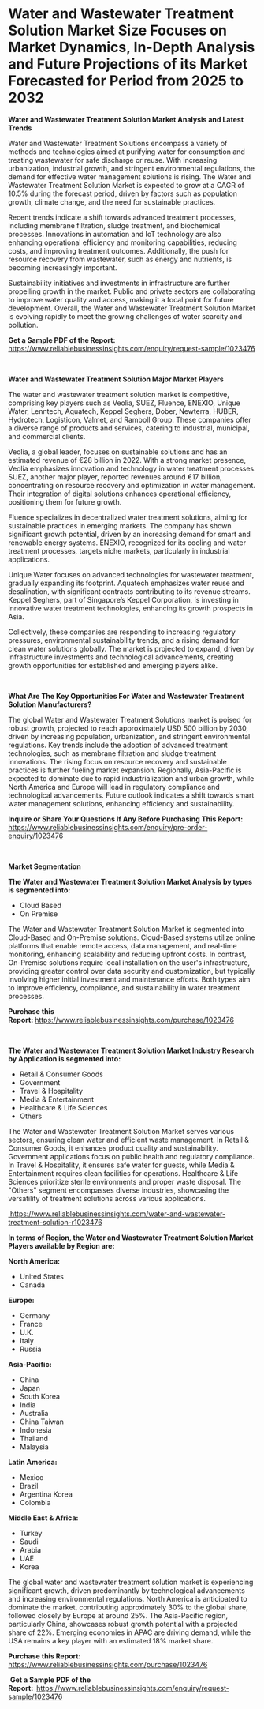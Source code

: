 <p><h1>Water and Wastewater Treatment Solution Market Size Focuses on Market Dynamics, In-Depth Analysis and Future Projections of its Market Forecasted for Period from 2025 to 2032</h1></p><p><strong>Water and Wastewater Treatment Solution Market Analysis and Latest Trends</strong></p>
<p><p>Water and Wastewater Treatment Solutions encompass a variety of methods and technologies aimed at purifying water for consumption and treating wastewater for safe discharge or reuse. With increasing urbanization, industrial growth, and stringent environmental regulations, the demand for effective water management solutions is rising. The Water and Wastewater Treatment Solution Market is expected to grow at a CAGR of 10.5% during the forecast period, driven by factors such as population growth, climate change, and the need for sustainable practices.</p><p>Recent trends indicate a shift towards advanced treatment processes, including membrane filtration, sludge treatment, and biochemical processes. Innovations in automation and IoT technology are also enhancing operational efficiency and monitoring capabilities, reducing costs, and improving treatment outcomes. Additionally, the push for resource recovery from wastewater, such as energy and nutrients, is becoming increasingly important.</p><p>Sustainability initiatives and investments in infrastructure are further propelling growth in the market. Public and private sectors are collaborating to improve water quality and access, making it a focal point for future development. Overall, the Water and Wastewater Treatment Solution Market is evolving rapidly to meet the growing challenges of water scarcity and pollution.</p></p>
<p><strong>Get a Sample PDF of the Report:&nbsp;</strong> <a href="https://www.reliablebusinessinsights.com/enquiry/request-sample/1023476?utm_campaign=2248&utm_medium=2&utm_source=Github&utm_content=ia&utm_term=18042025&utm_id=water-and-wastewater-treatment-solution">https://www.reliablebusinessinsights.com/enquiry/request-sample/1023476</a></p>
<p>&nbsp;</p>
<p><strong>Water and Wastewater Treatment Solution Major Market Players</strong></p>
<p><p>The water and wastewater treatment solution market is competitive, comprising key players such as Veolia, SUEZ, Fluence, ENEXIO, Unique Water, Lenntech, Aquatech, Keppel Seghers, Dober, Newterra, HUBER, Hydrotech, Logisticon, Valmet, and Ramboll Group. These companies offer a diverse range of products and services, catering to industrial, municipal, and commercial clients.</p><p>Veolia, a global leader, focuses on sustainable solutions and has an estimated revenue of €28 billion in 2022. With a strong market presence, Veolia emphasizes innovation and technology in water treatment processes. SUEZ, another major player, reported revenues around €17 billion, concentrating on resource recovery and optimization in water management. Their integration of digital solutions enhances operational efficiency, positioning them for future growth.</p><p>Fluence specializes in decentralized water treatment solutions, aiming for sustainable practices in emerging markets. The company has shown significant growth potential, driven by an increasing demand for smart and renewable energy systems. ENEXIO, recognized for its cooling and water treatment processes, targets niche markets, particularly in industrial applications.</p><p>Unique Water focuses on advanced technologies for wastewater treatment, gradually expanding its footprint. Aquatech emphasizes water reuse and desalination, with significant contracts contributing to its revenue streams. Keppel Seghers, part of Singapore’s Keppel Corporation, is investing in innovative water treatment technologies, enhancing its growth prospects in Asia.</p><p>Collectively, these companies are responding to increasing regulatory pressures, environmental sustainability trends, and a rising demand for clean water solutions globally. The market is projected to expand, driven by infrastructure investments and technological advancements, creating growth opportunities for established and emerging players alike.</p></p>
<p>&nbsp;</p>
<p><strong>What Are The Key Opportunities For Water and Wastewater Treatment Solution Manufacturers?</strong></p>
<p><p>The global Water and Wastewater Treatment Solutions market is poised for robust growth, projected to reach approximately USD 500 billion by 2030, driven by increasing population, urbanization, and stringent environmental regulations. Key trends include the adoption of advanced treatment technologies, such as membrane filtration and sludge treatment innovations. The rising focus on resource recovery and sustainable practices is further fueling market expansion. Regionally, Asia-Pacific is expected to dominate due to rapid industrialization and urban growth, while North America and Europe will lead in regulatory compliance and technological advancements. Future outlook indicates a shift towards smart water management solutions, enhancing efficiency and sustainability.</p></p>
<p><strong>Inquire or Share Your Questions If Any Before Purchasing This Report:</strong> <a href="https://www.reliablebusinessinsights.com/enquiry/pre-order-enquiry/1023476?utm_campaign=2248&utm_medium=2&utm_source=Github&utm_content=ia&utm_term=18042025&utm_id=water-and-wastewater-treatment-solution">https://www.reliablebusinessinsights.com/enquiry/pre-order-enquiry/1023476</a></p>
<p>&nbsp;</p>
<p><strong>Market Segmentation</strong></p>
<p><strong>The Water and Wastewater Treatment Solution Market Analysis by types is segmented into:</strong></p>
<p><ul><li>Cloud Based</li><li>On Premise</li></ul></p>
<p><p>The Water and Wastewater Treatment Solution Market is segmented into Cloud-Based and On-Premise solutions. Cloud-Based systems utilize online platforms that enable remote access, data management, and real-time monitoring, enhancing scalability and reducing upfront costs. In contrast, On-Premise solutions require local installation on the user's infrastructure, providing greater control over data security and customization, but typically involving higher initial investment and maintenance efforts. Both types aim to improve efficiency, compliance, and sustainability in water treatment processes.</p></p>
<p><strong>Purchase this Report:&nbsp;</strong><a href="https://www.reliablebusinessinsights.com/purchase/1023476?utm_campaign=2248&utm_medium=2&utm_source=Github&utm_content=ia&utm_term=18042025&utm_id=water-and-wastewater-treatment-solution">https://www.reliablebusinessinsights.com/purchase/1023476</a></p>
<p>&nbsp;</p>
<p><strong>The Water and Wastewater Treatment Solution Market Industry Research by Application is segmented into:</strong></p>
<p><ul><li>Retail & Consumer Goods</li><li>Government</li><li>Travel & Hospitality</li><li>Media & Entertainment</li><li>Healthcare & Life Sciences</li><li>Others</li></ul></p>
<p><p>The Water and Wastewater Treatment Solution Market serves various sectors, ensuring clean water and efficient waste management. In Retail & Consumer Goods, it enhances product quality and sustainability. Government applications focus on public health and regulatory compliance. In Travel & Hospitality, it ensures safe water for guests, while Media & Entertainment requires clean facilities for operations. Healthcare & Life Sciences prioritize sterile environments and proper waste disposal. The "Others" segment encompasses diverse industries, showcasing the versatility of treatment solutions across various applications.</p></p>
<p><a href="https://www.reliablebusinessinsights.com/water-and-wastewater-treatment-solution-r1023476?utm_campaign=2248&utm_medium=2&utm_source=Github&utm_content=ia&utm_term=18042025&utm_id=water-and-wastewater-treatment-solution">&nbsp;https://www.reliablebusinessinsights.com/water-and-wastewater-treatment-solution-r1023476</a></p>
<p><strong>In terms of Region, the Water and Wastewater Treatment Solution Market Players available by Region are:</strong></p>
<p>
    <p> <strong> North America: </strong>
        <ul>
            <li>United States</li>
            <li>Canada</li>
        </ul>
        </p> 
    <p> <strong> Europe: </strong>
        <ul>
            <li>Germany</li>
            <li>France</li>
            <li>U.K.</li>
            <li>Italy</li>
            <li>Russia</li>
        </ul>
        </p> 
    <p> <strong> Asia-Pacific: </strong>
        <ul>
            <li>China</li>
            <li>Japan</li>
            <li>South Korea</li>
            <li>India</li>
            <li>Australia</li>
            <li>China Taiwan</li>
            <li>Indonesia</li>
            <li>Thailand</li>
            <li>Malaysia</li>
        </ul>
        </p> 
    <p> <strong> Latin America: </strong>
        <ul>
            <li>Mexico</li>
            <li>Brazil</li>
            <li>Argentina Korea</li>
            <li>Colombia</li>
        </ul>
        </p> 
    <p> <strong> Middle East & Africa: </strong>
        <ul>
            <li>Turkey</li>
            <li>Saudi</li>
            <li>Arabia</li>
            <li>UAE</li>
            <li>Korea</li>
        </ul>
    </p>
    </p>
<p><p>The global water and wastewater treatment solution market is experiencing significant growth, driven predominantly by technological advancements and increasing environmental regulations. North America is anticipated to dominate the market, contributing approximately 30% to the global share, followed closely by Europe at around 25%. The Asia-Pacific region, particularly China, showcases robust growth potential with a projected share of 22%. Emerging economies in APAC are driving demand, while the USA remains a key player with an estimated 18% market share.</p></p>
<p><strong>Purchase this Report: </strong><a href="https://www.reliablebusinessinsights.com/purchase/1023476?utm_campaign=2248&utm_medium=2&utm_source=Github&utm_content=ia&utm_term=18042025&utm_id=water-and-wastewater-treatment-solution">https://www.reliablebusinessinsights.com/purchase/1023476</a></p>
<p>&nbsp;<strong>Get a Sample PDF of the Report:&nbsp;&nbsp;</strong><a href="https://www.reliablebusinessinsights.com/enquiry/request-sample/1023476?utm_campaign=2248&utm_medium=2&utm_source=Github&utm_content=ia&utm_term=18042025&utm_id=water-and-wastewater-treatment-solution">https://www.reliablebusinessinsights.com/enquiry/request-sample/1023476</a></p>
<p><strong></strong></p>
<p><p></p><p></p><p></p></p>
